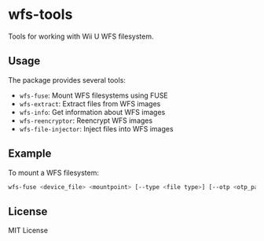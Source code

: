 # wfs-tools

Tools for working with Wii U WFS filesystem.

## Usage

The package provides several tools:

- `wfs-fuse`: Mount WFS filesystems using FUSE
- `wfs-extract`: Extract files from WFS images
- `wfs-info`: Get information about WFS images
- `wfs-reencryptor`: Reencrypt WFS images
- `wfs-file-injector`: Inject files into WFS images

## Example

To mount a WFS filesystem:

```bash
wfs-fuse <device_file> <mountpoint> [--type <file type>] [--otp <otp_path> [--seeprom <sseeprom_path>]]
```

## License

MIT License